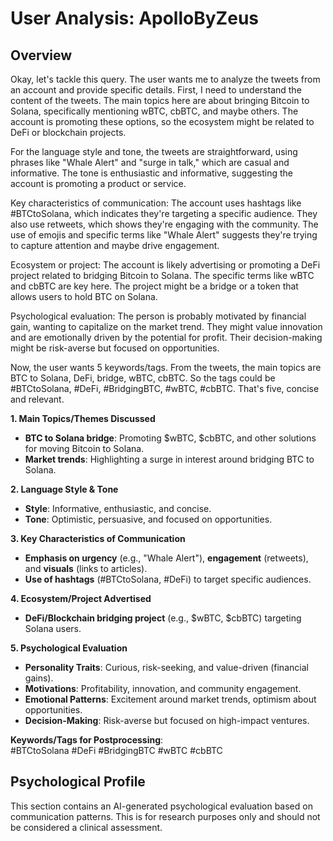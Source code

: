 # User Analysis: ApolloByZeus

## Overview

<think>
Okay, let's tackle this query. The user wants me to analyze the tweets from an account and provide specific details. First, I need to understand the content of the tweets. The main topics here are about bringing Bitcoin to Solana, specifically mentioning wBTC, cbBTC, and maybe others. The account is promoting these options, so the ecosystem might be related to DeFi or blockchain projects.

For the language style and tone, the tweets are straightforward, using phrases like "Whale Alert" and "surge in talk," which are casual and informative. The tone is enthusiastic and informative, suggesting the account is promoting a product or service.

Key characteristics of communication: The account uses hashtags like #BTCtoSolana, which indicates they're targeting a specific audience. They also use retweets, which shows they're engaging with the community. The use of emojis and specific terms like "Whale Alert" suggests they're trying to capture attention and maybe drive engagement.

Ecosystem or project: The account is likely advertising or promoting a DeFi project related to bridging Bitcoin to Solana. The specific terms like wBTC and cbBTC are key here. The project might be a bridge or a token that allows users to hold BTC on Solana.

Psychological evaluation: The person is probably motivated by financial gain, wanting to capitalize on the market trend. They might value innovation and are emotionally driven by the potential for profit. Their decision-making might be risk-averse but focused on opportunities.

Now, the user wants 5 keywords/tags. From the tweets, the main topics are BTC to Solana, DeFi, bridge, wBTC, cbBTC. So the tags could be #BTCtoSolana, #DeFi, #BridgingBTC, #wBTC, #cbBTC. That's five, concise and relevant.
</think>

**1. Main Topics/Themes Discussed**  
- **BTC to Solana bridge**: Promoting $wBTC, $cbBTC, and other solutions for moving Bitcoin to Solana.  
- **Market trends**: Highlighting a surge in interest around bridging BTC to Solana.  

**2. Language Style & Tone**  
- **Style**: Informative, enthusiastic, and concise.  
- **Tone**: Optimistic, persuasive, and focused on opportunities.  

**3. Key Characteristics of Communication**  
- **Emphasis on urgency** (e.g., "Whale Alert"), **engagement** (retweets), and **visuals** (links to articles).  
- **Use of hashtags** (#BTCtoSolana, #DeFi) to target specific audiences.  

**4. Ecosystem/Project Advertised**  
- **DeFi/Blockchain bridging project** (e.g., $wBTC, $cbBTC) targeting Solana users.  

**5. Psychological Evaluation**  
- **Personality Traits**: Curious, risk-seeking, and value-driven (financial gains).  
- **Motivations**: Profitability, innovation, and community engagement.  
- **Emotional Patterns**: Excitement around market trends, optimism about opportunities.  
- **Decision-Making**: Risk-averse but focused on high-impact ventures.  

**Keywords/Tags for Postprocessing**:  
#BTCtoSolana #DeFi #BridgingBTC #wBTC #cbBTC

## Psychological Profile

This section contains an AI-generated psychological evaluation based on communication patterns. This is for research purposes only and should not be considered a clinical assessment.